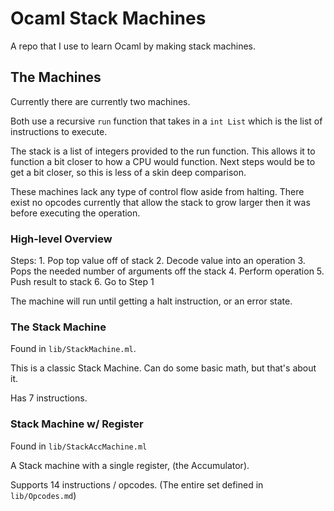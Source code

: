 # Ocaml Stack Machines

A repo that I use to learn Ocaml by making stack machines.

## The Machines

Currently there are currently two machines.

Both use a recursive `run` function that takes in a `int List` which is
the list of instructions to execute.

The stack is a list of integers provided to the run function. This allows it
to function a bit closer to how a CPU would function. Next steps would be to
get a bit closer, so this is less of a skin deep comparison.

These machines lack any type of control flow aside from halting. There exist
no opcodes currently that allow the stack to grow larger then it was before
executing the operation.

### High-level Overview

Steps:
    1. Pop top value off of stack
    2. Decode value into an operation
    3. Pops the needed number of arguments off the stack
    4. Perform operation
    5. Push result to stack
    6. Go to Step 1

The machine will run until getting a halt instruction, or an error state.

### The Stack Machine

Found in `lib/StackMachine.ml`. 

This is a classic Stack Machine. Can do some basic math, but that's about it.

Has 7 instructions.

### Stack Machine w/ Register

Found in `lib/StackAccMachine.ml`

A Stack machine with a single register, (the Accumulator).

Supports 14 instructions / opcodes. (The entire set defined in `lib/Opcodes.md`)

